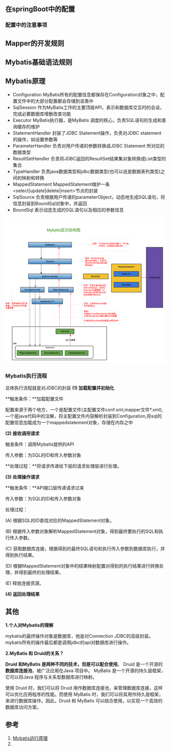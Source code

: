 ## 在springBoot中的配置

### 配置中的注意事项

## Mapper的开发规则



## Mybatis基础语法规则

## Mybatis原理

- Configuration MyBatis所有的配置信息都保存在Configuration对象之中，配置文件中的大部分配置都会存储到该类中
- SqlSession 作为MyBatis工作的主要顶层API，表示和数据库交互时的会话，完成必要数据库增删改查功能
- Executor MyBatis执行器，是MyBatis 调度的核心，负责SQL语句的生成和查询缓存的维护
- StatementHandler 封装了JDBC Statement操作，负责对JDBC statement 的操作，如设置参数等
- ParameterHandler 负责对用户传递的参数转换成JDBC Statement 所对应的数据类型
- ResultSetHandler 负责将JDBC返回的ResultSet结果集对象转换成List类型的集合
- TypeHandler 负责java数据类型和jdbc数据类型(也可以说是数据表列类型)之间的映射和转换
- MappedStatement MappedStatement维护一条<select|update|delete|insert>节点的封装
- SqlSource 负责根据用户传递的parameterObject，动态地生成SQL语句，将信息封装到BoundSql对象中，并返回
- BoundSql 表示动态生成的SQL语句以及相应的参数信息

![](https://github.com/MENGHAH/TravelonBooks/blob/main/images/mybatis/Mybatis-structure.png?raw=true)

### Mybatis执行流程

总体执行流程就是对JDBC的封装
**(1) 加载配置并初始化**

**触发条件：**加载配置⽂件

配置来源于两个地⽅，⼀个是配置⽂件(主配置⽂件conf.xml,mapper⽂件*.xml),—个是java代码中的注解，将主配置⽂件内容解析封装到Configuration,将sql的配置信息加载成为⼀个mappedstatement对象，存储在内存之中

**(2) 接收调⽤请求**

触发条件：调⽤Mybatis提供的API

传⼊参数：为SQL的ID和传⼊参数对象

**处理过程：**将请求传递给下层的请求处理层进⾏处理。

**(3) 处理操作请求**

**触发条件：**API接⼝层传递请求过来

传⼊参数：为SQL的ID和传⼊参数对象

处理过程：

(A) 根据SQL的ID查找对应的MappedStatement对象。

(B) 根据传⼊参数对象解析MappedStatement对象，得到最终要执⾏的SQL和执⾏传⼊参数。

(C) 获取数据库连接，根据得到的最终SQL语句和执⾏传⼊参数到数据库执⾏，并得到执⾏结果。

(D) 根据MappedStatement对象中的结果映射配置对得到的执⾏结果进⾏转换处理，并得到最终的处理结果。

(E) 释放连接资源。

**(4) 返回处理结果**



## 其他

**1.个人对Mybatis的理解**

mybatis的最终操作对象是数据库，他是对Connection JDBC的高级封装。mybatis所有的操作最后都是调用jdbc的api对数据库进行操作。

**2.MyBatis 和 Druid的关系？**

**Druid 和MyBatis 是两种不同的技术，但是可以配合使用**。 Druid 是一个开源的**数据库连接池**，被广泛应用在Java 项目中。 MyBatis 是一个开源的持久层框架，它可以将Java 程序与关系型数据库进行映射。

使用 Druid 时，我们可以将 Druid 用作数据库连接池，来管理数据库连接，这样可以优化应用程序的性能。而使用 MyBatis 时，我们可以将其用作持久层框架，来进行数据库操作。因此，Druid 和 MyBatis 可以结合使用，以实现一个高效的数据库访问方案。

## 参考

1. [Mybatis运行原理](https://zhuanlan.zhihu.com/p/97879019)
2. 
